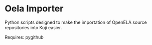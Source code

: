 # Oela Importer

Python scripts designed to make the importation of OpenELA source repositories into Koji easier.

Requires: pygithub


